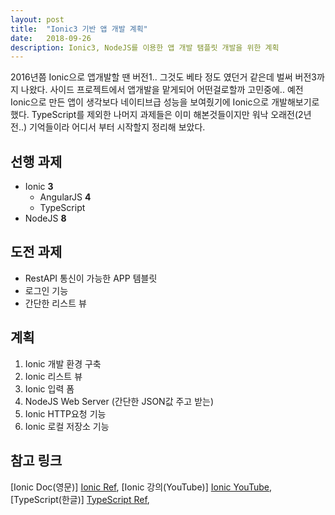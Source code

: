 ```yaml
---
layout: post
title:  "Ionic3 기반 앱 개발 계획"
date:   2018-09-26
description: Ionic3, NodeJS를 이용한 앱 개발 탬플릿 개발을 위한 계획
---
```

2016년쯤 Ionic으로 앱개발할 땐 버전1.. 그것도 베타 정도 였던거 같은데 벌써 버전3까지 나왔다.
사이드 프로젝트에서 앱개발을 맡게되어 어떤걸로할까 고민중에.. 예전 Ionic으로 만든 앱이 생각보다 네이티브급 성능을 보여줬기에
Ionic으로 개발해보기로 했다.
TypeScript를 제외한 나머지 과제들은 이미 해본것들이지만 워낙 오래전(2년전..) 기억들이라 어디서 부터 시작할지 정리해 보았다.

## 선행 과제
* Ionic <b>3</b>
    * AngularJS <b>4</b>
    * TypeScript
* NodeJS <b>8</b>

## 도전 과제
* RestAPI 통신이 가능한 APP 템블릿
* 로그인 기능
* 간단한 리스트 뷰

## 계획
1. Ionic 개발 환경 구축
2. Ionic 리스트 뷰
3. Ionic 입력 폼
4. NodeJS Web Server (간단한 JSON값 주고 받는)
5. Ionic HTTP요청 기능
6. Ionic 로컬 저장소 기능

## 참고 링크
[Ionic Doc(영문)] [Ionic Ref], [Ionic 강의(YouTube)] [Ionic YouTube], [TypeScript(한글)] [TypeScript Ref], 

[Ionic Ref]: https://ionicframework.com/docs/intro/installation/
[Ionic YouTube]: https://www.youtube.com/user/thruthesky/featured
[TypeScript Ref]: https://typescript-kr.github.io/